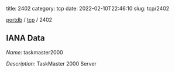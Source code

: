 title: 2402
category: tcp
date: 2022-02-10T22:46:10
slug: tcp/2402

[portdb](/) / [tcp](/category/tcp.html) / 2402


## IANA Data

_Name:_ taskmaster2000

_Description:_ TaskMaster 2000 Server

